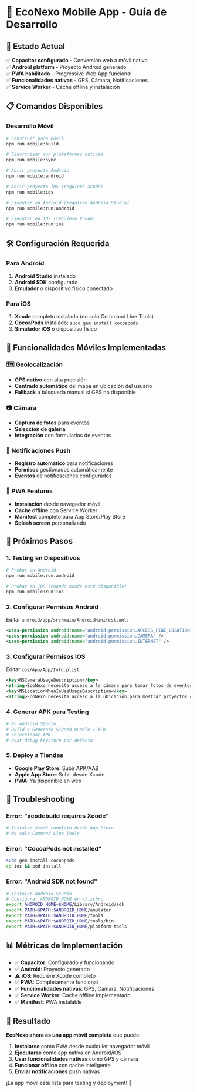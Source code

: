 # 📱 EcoNexo Mobile App - Guía de Desarrollo

## 🚀 Estado Actual

✅ **Capacitor configurado** - Conversión web a móvil nativo  
✅ **Android platform** - Proyecto Android generado  
✅ **PWA habilitado** - Progressive Web App funcional  
✅ **Funcionalidades nativas** - GPS, Cámara, Notificaciones  
✅ **Service Worker** - Cache offline y instalación  

## 📋 Comandos Disponibles

### Desarrollo Móvil
```bash
# Construir para móvil
npm run mobile:build

# Sincronizar con plataformas nativas
npm run mobile:sync

# Abrir proyecto Android
npm run mobile:android

# Abrir proyecto iOS (requiere Xcode)
npm run mobile:ios

# Ejecutar en Android (requiere Android Studio)
npm run mobile:run:android

# Ejecutar en iOS (requiere Xcode)
npm run mobile:run:ios
```

## 🛠️ Configuración Requerida

### Para Android
1. **Android Studio** instalado
2. **Android SDK** configurado
3. **Emulador** o dispositivo físico conectado

### Para iOS
1. **Xcode** completo instalado (no solo Command Line Tools)
2. **CocoaPods** instalado: `sudo gem install cocoapods`
3. **Simulador iOS** o dispositivo físico

## 📱 Funcionalidades Móviles Implementadas

### 🗺️ Geolocalización
- **GPS nativo** con alta precisión
- **Centrado automático** del mapa en ubicación del usuario
- **Fallback** a búsqueda manual si GPS no disponible

### 📷 Cámara
- **Captura de fotos** para eventos
- **Selección de galería** 
- **Integración** con formularios de eventos

### 🔔 Notificaciones Push
- **Registro automático** para notificaciones
- **Permisos** gestionados automáticamente
- **Eventos** de notificaciones configurados

### 📱 PWA Features
- **Instalación** desde navegador móvil
- **Cache offline** con Service Worker
- **Manifest** completo para App Store/Play Store
- **Splash screen** personalizado

## 🎯 Próximos Pasos

### 1. Testing en Dispositivos
```bash
# Probar en Android
npm run mobile:run:android

# Probar en iOS (cuando Xcode esté disponible)
npm run mobile:run:ios
```

### 2. Configurar Permisos Android
Editar `android/app/src/main/AndroidManifest.xml`:
```xml
<uses-permission android:name="android.permission.ACCESS_FINE_LOCATION" />
<uses-permission android:name="android.permission.CAMERA" />
<uses-permission android:name="android.permission.INTERNET" />
```

### 3. Configurar Permisos iOS
Editar `ios/App/App/Info.plist`:
```xml
<key>NSCameraUsageDescription</key>
<string>EcoNexo necesita acceso a la cámara para tomar fotos de eventos</string>
<key>NSLocationWhenInUseUsageDescription</key>
<string>EcoNexo necesita acceso a la ubicación para mostrar proyectos cercanos</string>
```

### 4. Generar APK para Testing
```bash
# En Android Studio
# Build > Generate Signed Bundle / APK
# Seleccionar APK
# Usar debug keystore por defecto
```

### 5. Deploy a Tiendas
- **Google Play Store**: Subir APK/AAB
- **Apple App Store**: Subir desde Xcode
- **PWA**: Ya disponible en web

## 🔧 Troubleshooting

### Error: "xcodebuild requires Xcode"
```bash
# Instalar Xcode completo desde App Store
# No solo Command Line Tools
```

### Error: "CocoaPods not installed"
```bash
sudo gem install cocoapods
cd ios && pod install
```

### Error: "Android SDK not found"
```bash
# Instalar Android Studio
# Configurar ANDROID_HOME en ~/.zshrc
export ANDROID_HOME=$HOME/Library/Android/sdk
export PATH=$PATH:$ANDROID_HOME/emulator
export PATH=$PATH:$ANDROID_HOME/tools
export PATH=$PATH:$ANDROID_HOME/tools/bin
export PATH=$PATH:$ANDROID_HOME/platform-tools
```

## 📊 Métricas de Implementación

- ✅ **Capacitor**: Configurado y funcionando
- ✅ **Android**: Proyecto generado
- ⚠️ **iOS**: Requiere Xcode completo
- ✅ **PWA**: Completamente funcional
- ✅ **Funcionalidades nativas**: GPS, Cámara, Notificaciones
- ✅ **Service Worker**: Cache offline implementado
- ✅ **Manifest**: PWA instalable

## 🎉 Resultado

**EcoNexo ahora es una app móvil completa** que puede:
1. **Instalarse** como PWA desde cualquier navegador móvil
2. **Ejecutarse** como app nativa en Android/iOS
3. **Usar funcionalidades nativas** como GPS y cámara
4. **Funcionar offline** con cache inteligente
5. **Enviar notificaciones** push nativas

¡La app móvil está lista para testing y deployment! 🚀

